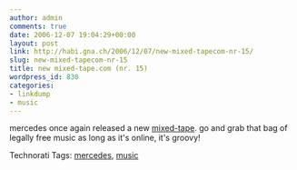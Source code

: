 ```yaml
---
author: admin
comments: true
date: 2006-12-07 19:04:29+00:00
layout: post
link: http://habi.gna.ch/2006/12/07/new-mixed-tapecom-nr-15/
slug: new-mixed-tapecom-nr-15
title: new mixed-tape.com (nr. 15)
wordpress_id: 830
categories:
- linkdump
- music
---
```


mercedes once again released a new [mixed-tape](http://www.mixed-tape.com/). go and grab that bag of legally free music as long as it's online, it's groovy!


Technorati Tags: [mercedes](http://www.technorati.com/tag/mercedes), [music](http://www.technorati.com/tag/music)

